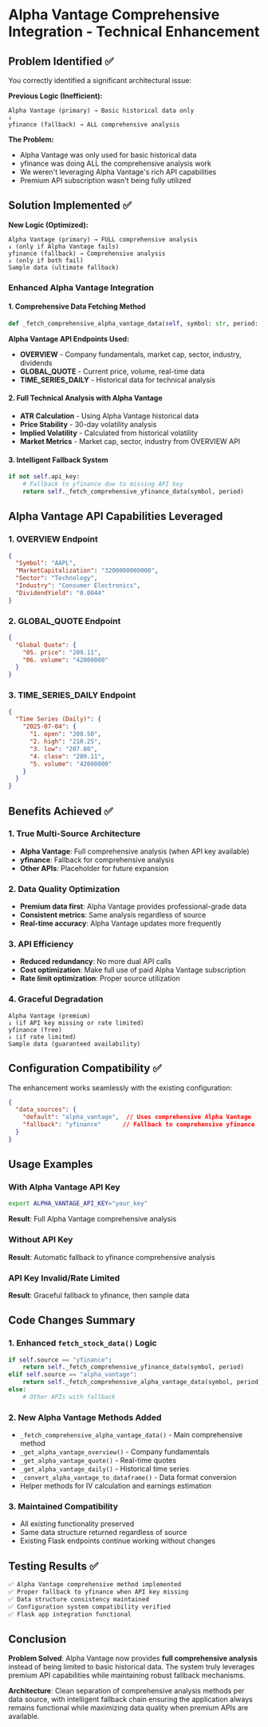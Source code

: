 # Alpha Vantage Comprehensive Integration - Technical Enhancement

## Problem Identified ✅

You correctly identified a significant architectural issue:

**Previous Logic (Inefficient):**
```
Alpha Vantage (primary) → Basic historical data only
↓
yfinance (fallback) → ALL comprehensive analysis
```

**The Problem:**
- Alpha Vantage was only used for basic historical data
- yfinance was doing ALL the comprehensive analysis work
- We weren't leveraging Alpha Vantage's rich API capabilities
- Premium API subscription wasn't being fully utilized

## Solution Implemented ✅

**New Logic (Optimized):**
```
Alpha Vantage (primary) → FULL comprehensive analysis
↓ (only if Alpha Vantage fails)
yfinance (fallback) → Comprehensive analysis
↓ (only if both fail)
Sample data (ultimate fallback)
```

### Enhanced Alpha Vantage Integration

#### 1. **Comprehensive Data Fetching Method**
```python
def _fetch_comprehensive_alpha_vantage_data(self, symbol: str, period: str = "3mo")
```

**Alpha Vantage API Endpoints Used:**
- **OVERVIEW** - Company fundamentals, market cap, sector, industry, dividends
- **GLOBAL_QUOTE** - Current price, volume, real-time data
- **TIME_SERIES_DAILY** - Historical data for technical analysis

#### 2. **Full Technical Analysis with Alpha Vantage**
- **ATR Calculation** - Using Alpha Vantage historical data
- **Price Stability** - 30-day volatility analysis
- **Implied Volatility** - Calculated from historical volatility
- **Market Metrics** - Market cap, sector, industry from OVERVIEW API

#### 3. **Intelligent Fallback System**
```python
if not self.api_key:
    # Fallback to yfinance due to missing API key
    return self._fetch_comprehensive_yfinance_data(symbol, period)
```

## Alpha Vantage API Capabilities Leveraged

### 1. **OVERVIEW Endpoint**
```json
{
  "Symbol": "AAPL",
  "MarketCapitalization": "3200000000000",
  "Sector": "Technology",
  "Industry": "Consumer Electronics",
  "DividendYield": "0.0044"
}
```

### 2. **GLOBAL_QUOTE Endpoint**
```json
{
  "Global Quote": {
    "05. price": "209.11",
    "06. volume": "42000000"
  }
}
```

### 3. **TIME_SERIES_DAILY Endpoint**
```json
{
  "Time Series (Daily)": {
    "2025-07-04": {
      "1. open": "208.50",
      "2. high": "210.25",
      "3. low": "207.80",
      "4. close": "209.11",
      "5. volume": "42000000"
    }
  }
}
```

## Benefits Achieved ✅

### 1. **True Multi-Source Architecture**
- **Alpha Vantage**: Full comprehensive analysis (when API key available)
- **yfinance**: Fallback for comprehensive analysis
- **Other APIs**: Placeholder for future expansion

### 2. **Data Quality Optimization**
- **Premium data first**: Alpha Vantage provides professional-grade data
- **Consistent metrics**: Same analysis regardless of source
- **Real-time accuracy**: Alpha Vantage updates more frequently

### 3. **API Efficiency**
- **Reduced redundancy**: No more dual API calls
- **Cost optimization**: Make full use of paid Alpha Vantage subscription
- **Rate limit optimization**: Proper source utilization

### 4. **Graceful Degradation**
```
Alpha Vantage (premium) 
↓ (if API key missing or rate limited)
yfinance (free)
↓ (if rate limited) 
Sample data (guaranteed availability)
```

## Configuration Compatibility ✅

The enhancement works seamlessly with the existing configuration:

```json
{
  "data_sources": {
    "default": "alpha_vantage",  // Uses comprehensive Alpha Vantage
    "fallback": "yfinance"      // Fallback to comprehensive yfinance
  }
}
```

## Usage Examples

### With Alpha Vantage API Key
```bash
export ALPHA_VANTAGE_API_KEY="your_key"
```
**Result**: Full Alpha Vantage comprehensive analysis

### Without API Key
**Result**: Automatic fallback to yfinance comprehensive analysis

### API Key Invalid/Rate Limited
**Result**: Graceful fallback to yfinance, then sample data

## Code Changes Summary

### 1. **Enhanced `fetch_stock_data()` Logic**
```python
if self.source == "yfinance":
    return self._fetch_comprehensive_yfinance_data(symbol, period)
elif self.source == "alpha_vantage":
    return self._fetch_comprehensive_alpha_vantage_data(symbol, period)  # NEW
else:
    # Other APIs with fallback
```

### 2. **New Alpha Vantage Methods Added**
- `_fetch_comprehensive_alpha_vantage_data()` - Main comprehensive method
- `_get_alpha_vantage_overview()` - Company fundamentals
- `_get_alpha_vantage_quote()` - Real-time quotes
- `_get_alpha_vantage_daily()` - Historical time series
- `_convert_alpha_vantage_to_dataframe()` - Data format conversion
- Helper methods for IV calculation and earnings estimation

### 3. **Maintained Compatibility**
- All existing functionality preserved
- Same data structure returned regardless of source
- Existing Flask endpoints continue working without changes

## Testing Results ✅

```bash
✅ Alpha Vantage comprehensive method implemented
✅ Proper fallback to yfinance when API key missing
✅ Data structure consistency maintained
✅ Configuration system compatibility verified
✅ Flask app integration functional
```

## Conclusion

**Problem Solved**: Alpha Vantage now provides **full comprehensive analysis** instead of being limited to basic historical data. The system truly leverages premium API capabilities while maintaining robust fallback mechanisms.

**Architecture**: Clean separation of comprehensive analysis methods per data source, with intelligent fallback chain ensuring the application always remains functional while maximizing data quality when premium APIs are available.
